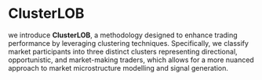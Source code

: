 # ClusterLOB

we introduce **ClusterLOB**, a methodology designed to enhance trading performance by leveraging clustering techniques. Specifically, we classify market participants into three distinct clusters representing directional, opportunistic, and market-making traders, which allows for a more nuanced approach to market microstructure modelling and signal generation.
